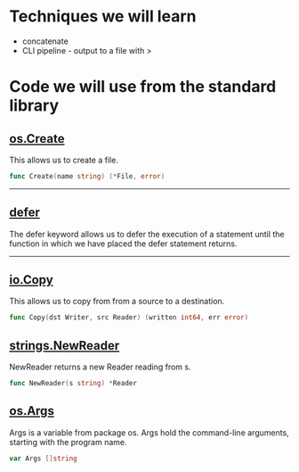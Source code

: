 # Techniques we will learn

- concatenate
- CLI pipeline - output to a file with > 

# Code we will use from the standard library

## [os.Create](https://godoc.org/os#Create)
This allows us to create a file.
``` Go
func Create(name string) (*File, error)
```

*** 

## [defer](https://golang.org/ref/spec#Defer_statements)
The defer keyword allows us to defer the execution of a statement until the function in which we have placed the defer statement returns.

***

## [io.Copy](https://godoc.org/io#Copy)
This allows us to copy from from a source to a destination. 
``` Go
func Copy(dst Writer, src Reader) (written int64, err error)
```

## [strings.NewReader](https://godoc.org/strings#NewReader)
NewReader returns a new Reader reading from s.
``` Go
func NewReader(s string) *Reader
```

## [os.Args](https://godoc.org/os#pkg-variables)
Args is a variable from package os. Args hold the command-line arguments, starting with the program name.
``` Go
var Args []string
```